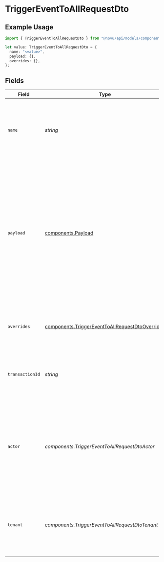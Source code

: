 # TriggerEventToAllRequestDto

## Example Usage

```typescript
import { TriggerEventToAllRequestDto } from "@novu/api/models/components";

let value: TriggerEventToAllRequestDto = {
  name: "<value>",
  payload: {},
  overrides: {},
};
```

## Fields

| Field                                                                                                                                                                                                                                                                           | Type                                                                                                                                                                                                                                                                            | Required                                                                                                                                                                                                                                                                        | Description                                                                                                                                                                                                                                                                     | Example                                                                                                                                                                                                                                                                         |
| ------------------------------------------------------------------------------------------------------------------------------------------------------------------------------------------------------------------------------------------------------------------------------- | ------------------------------------------------------------------------------------------------------------------------------------------------------------------------------------------------------------------------------------------------------------------------------- | ------------------------------------------------------------------------------------------------------------------------------------------------------------------------------------------------------------------------------------------------------------------------------- | ------------------------------------------------------------------------------------------------------------------------------------------------------------------------------------------------------------------------------------------------------------------------------- | ------------------------------------------------------------------------------------------------------------------------------------------------------------------------------------------------------------------------------------------------------------------------------- |
| `name`                                                                                                                                                                                                                                                                          | *string*                                                                                                                                                                                                                                                                        | :heavy_check_mark:                                                                                                                                                                                                                                                              | The trigger identifier associated for the template you wish to send. This identifier can be found on the template page.                                                                                                                                                         |                                                                                                                                                                                                                                                                                 |
| `payload`                                                                                                                                                                                                                                                                       | [components.Payload](../../models/components/payload.md)                                                                                                                                                                                                                        | :heavy_check_mark:                                                                                                                                                                                                                                                              | The payload object is used to pass additional custom information that could be used to render the template, or perform routing rules based on it. <br/>      This data will also be available when fetching the notifications feed from the API to display certain parts of the UI. | {<br/>"comment_id": "string",<br/>"post": {<br/>"text": "string"<br/>}<br/>}                                                                                                                                                                                                    |
| `overrides`                                                                                                                                                                                                                                                                     | [components.TriggerEventToAllRequestDtoOverrides](../../models/components/triggereventtoallrequestdtooverrides.md)                                                                                                                                                              | :heavy_minus_sign:                                                                                                                                                                                                                                                              | This could be used to override provider specific configurations                                                                                                                                                                                                                 | {<br/>"fcm": {<br/>"data": {<br/>"key": "value"<br/>}<br/>}<br/>}                                                                                                                                                                                                               |
| `transactionId`                                                                                                                                                                                                                                                                 | *string*                                                                                                                                                                                                                                                                        | :heavy_minus_sign:                                                                                                                                                                                                                                                              | A unique identifier for this transaction, we will generated a UUID if not provided.                                                                                                                                                                                             |                                                                                                                                                                                                                                                                                 |
| `actor`                                                                                                                                                                                                                                                                         | *components.TriggerEventToAllRequestDtoActor*                                                                                                                                                                                                                                   | :heavy_minus_sign:                                                                                                                                                                                                                                                              | It is used to display the Avatar of the provided actor's subscriber id or actor object.<br/>    If a new actor object is provided, we will create a new subscriber in our system<br/>                                                                                           |                                                                                                                                                                                                                                                                                 |
| `tenant`                                                                                                                                                                                                                                                                        | *components.TriggerEventToAllRequestDtoTenant*                                                                                                                                                                                                                                  | :heavy_minus_sign:                                                                                                                                                                                                                                                              | It is used to specify a tenant context during trigger event.<br/>    If a new tenant object is provided, we will create a new tenant.<br/>                                                                                                                                      |                                                                                                                                                                                                                                                                                 |
